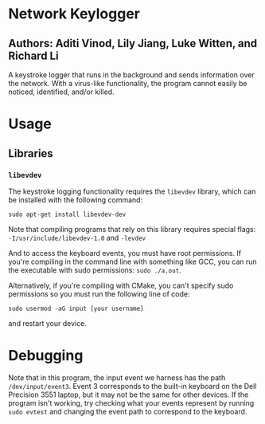 # Network Keylogger

## Authors: Aditi Vinod, Lily Jiang, Luke Witten, and Richard Li

A keystroke logger that runs in the background and sends information over the network.
With a virus-like functionality, the program cannot easily be noticed, identified,
and/or killed.

# Usage

## Libraries

### `libevdev`

The keystroke logging functionality requires the `libevdev` library, which can be
installed with the following command:

`sudo apt-get install libevdev-dev`

Note that compiling programs that rely on this library requires special flags:
`-I/usr/include/libevdev-1.0` and `-levdev`

And to access the keyboard events, you must have root permissions. If you're compiling
in the command line with something like GCC, you can run the executable with sudo
permissions: `sudo ./a.out`.

Alternatively, if you're compiling with CMake, you can't specify sudo permissions so
you must run the following line of code:

`sudo usermod -aG input [your username]`

and restart your device.


# Debugging

Note that in this program, the input event we harness has the path `/dev/input/event3`.
Event 3 corresponds to the built-in keyboard on the Dell Precision 3551 laptop, but it
may not be the same for other devices. If the program isn't working, try checking what
your events represent by running `sudo evtest` and changing the event path to
correspond to the keyboard.

